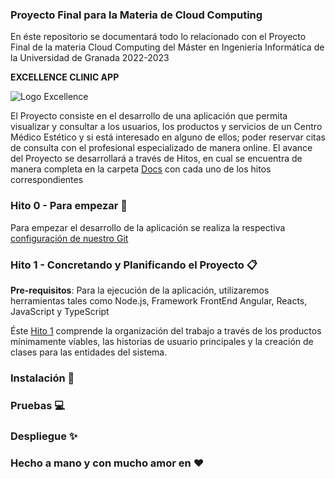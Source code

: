 ### Proyecto Final para la Materia de Cloud Computing 

En éste repositorio se documentará todo lo relacionado con el Proyecto Final de la materia Cloud Computing del Máster en Ingeniería Informática de la Universidad de Granada 2022-2023


**EXCELLENCE CLINIC APP**

![Logo Excellence](https://user-images.githubusercontent.com/116747654/200843216-51b8959e-dc84-4b81-900c-e7b83a9cb35e.jpg)



El Proyecto consiste en el desarrollo de una aplicación que permita visualizar y consultar a los usuarios, los productos y servicios de un Centro Médico Estético y si está interesado en alguno de ellos; poder reservar citas de consulta con el profesional especializado de manera online. El avance del Proyecto se desarrollará a través de Hitos, en cual se encuentra de manera completa en la carpeta [Docs](https://github.com/dalkisbustos/Proyecto_Final/tree/main/Docs) con cada uno de los hitos correspondientes

###  Hito 0 - Para empezar 🚀

Para empezar el desarrollo de la aplicación se realiza la respectiva [configuración de nuestro Git](https://github.com/dalkisbustos/Proyecto_Final/tree/main/Docs/Hito%200)

###  Hito 1 - Concretando y Planificando el Proyecto 📋
**Pre-requisitos**: Para la ejecución de la aplicación, utilizaremos herramientas tales como Node.js, Framework FrontEnd Angular, Reacts, JavaScript y TypeScript

Éste [Hito 1](https://github.com/dalkisbustos/Proyecto_Final/blob/main/Docs/Hito%201/Readme.md) comprende la organización del trabajo a través de los productos mínimamente víables, las historias de usuario principales y la creación de clases para las entidades del sistema.



### Instalación 🔧



### Pruebas 💻



### Despliegue ✨



### Hecho a mano y con mucho amor en ❤
